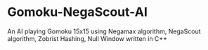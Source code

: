 # Gomoku-NegaScout-AI
An AI playing Gomoku 15x15 using Negamax algorithm, NegaScout algorithm, Zobrist Hashing, Null Window written in C++
